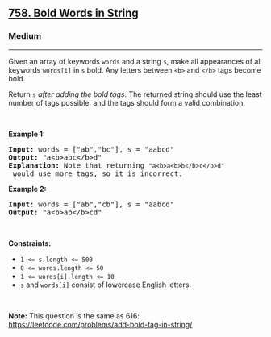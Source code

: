 <h2><a href="https://leetcode.com/problems/bold-words-in-string/">758. Bold Words in String</a></h2><h3>Medium</h3><hr><div><p>Given an array of keywords <code>words</code> and a string <code>s</code>, make all appearances of all keywords <code>words[i]</code> in <code>s</code> bold. Any letters between <code>&lt;b&gt;</code> and <code>&lt;/b&gt;</code> tags become bold.</p>

<p>Return <code>s</code> <em>after adding the bold tags</em>. The returned string should use the least number of tags possible, and the tags should form a valid combination.</p>

<p>&nbsp;</p>
<p><strong class="example">Example 1:</strong></p>

<pre><strong>Input:</strong> words = ["ab","bc"], s = "aabcd"
<strong>Output:</strong> "a&lt;b&gt;abc&lt;/b&gt;d"
<strong>Explanation:</strong> Note that returning <code>"a&lt;b&gt;a&lt;b&gt;b&lt;/b&gt;c&lt;/b&gt;d"</code> would use more tags, so it is incorrect.
</pre>

<p><strong class="example">Example 2:</strong></p>

<pre><strong>Input:</strong> words = ["ab","cb"], s = "aabcd"
<strong>Output:</strong> "a&lt;b&gt;ab&lt;/b&gt;cd"
</pre>

<p>&nbsp;</p>
<p><strong>Constraints:</strong></p>

<ul>
	<li><code>1 &lt;= s.length &lt;= 500</code></li>
	<li><code>0 &lt;= words.length &lt;= 50</code></li>
	<li><code>1 &lt;= words[i].length &lt;= 10</code></li>
	<li><code>s</code> and <code>words[i]</code> consist of lowercase English letters.</li>
</ul>

<p>&nbsp;</p>
<p><strong>Note:</strong> This question is the same as 616: <a href="https://leetcode.com/problems/add-bold-tag-in-string/" target="_blank">https://leetcode.com/problems/add-bold-tag-in-string/</a></p>
</div>